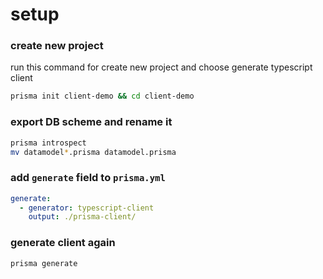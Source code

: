 # setup

### create new project

run this command for create new project and choose generate typescript client

```bash
prisma init client-demo && cd client-demo
```

### export DB scheme and rename it

```bash
prisma introspect
mv datamodel*.prisma datamodel.prisma
```

### add `generate` field to `prisma.yml`

```yml
generate:
  - generator: typescript-client
    output: ./prisma-client/
```

### generate client again

```bash
prisma generate
```
